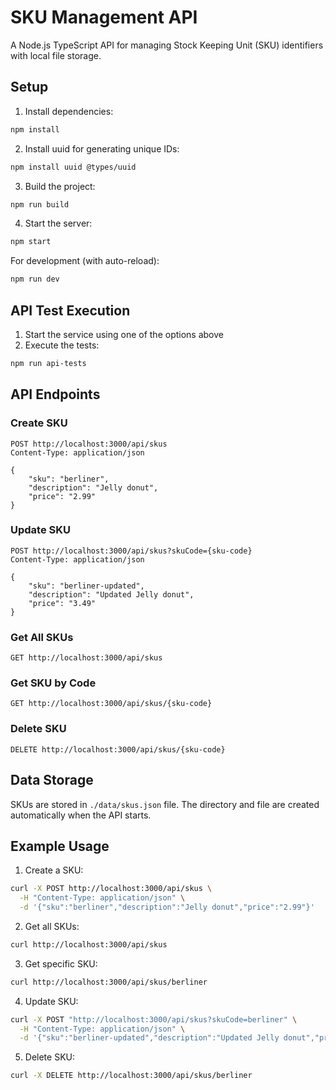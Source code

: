 # SKU Management API

A Node.js TypeScript API for managing Stock Keeping Unit (SKU) identifiers with local file storage.

## Setup

1. Install dependencies:
```bash
npm install
```

2. Install uuid for generating unique IDs:
```bash
npm install uuid @types/uuid
```

3. Build the project:
```bash
npm run build
```

4. Start the server:
```bash
npm start
```

For development (with auto-reload):
```bash
npm run dev
```
## API Test Execution
1. Start the service using one of the options above
2. Execute the tests:
```bash
npm run api-tests
```


## API Endpoints

### Create SKU
```
POST http://localhost:3000/api/skus
Content-Type: application/json

{
    "sku": "berliner",
    "description": "Jelly donut",
    "price": "2.99"
}
```

### Update SKU
```
POST http://localhost:3000/api/skus?skuCode={sku-code}
Content-Type: application/json

{
    "sku": "berliner-updated",
    "description": "Updated Jelly donut",
    "price": "3.49"
}
```

### Get All SKUs
```
GET http://localhost:3000/api/skus
```

### Get SKU by Code
```
GET http://localhost:3000/api/skus/{sku-code}
```

### Delete SKU
```
DELETE http://localhost:3000/api/skus/{sku-code}
```

## Data Storage

SKUs are stored in `./data/skus.json` file. The directory and file are created automatically when the API starts.

## Example Usage

1. Create a SKU:
```bash
curl -X POST http://localhost:3000/api/skus \
  -H "Content-Type: application/json" \
  -d '{"sku":"berliner","description":"Jelly donut","price":"2.99"}'
```

2. Get all SKUs:
```bash
curl http://localhost:3000/api/skus
```

3. Get specific SKU:
```bash
curl http://localhost:3000/api/skus/berliner
```

4. Update SKU:
```bash
curl -X POST "http://localhost:3000/api/skus?skuCode=berliner" \
  -H "Content-Type: application/json" \
  -d '{"sku":"berliner-updated","description":"Updated Jelly donut","price":"3.49"}'
```

5. Delete SKU:
```bash
curl -X DELETE http://localhost:3000/api/skus/berliner
```